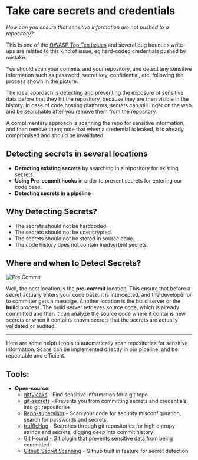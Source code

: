 # Take care secrets and credentials


*How can you ensure that sensitive information are not pushed to a repository?*

This is one of the [OWASP Top Ten issues](https://owasp.org/www-project-top-ten/2017/A3_2017-Sensitive_Data_Exposure) and
several bug bounties write-ups are related to this kind of issue, eg hard-coded credentials pushed by mistake.

You should scan your commits and your repository, and detect any sensitive information such as password, secret key, confidential, etc.
following the process shown in the picture.
<br/>

The ideal approach is detecting and preventing the exposure of sensitive data before that they hit the repository,
because they are then visible in the history. In case of code hosting platforms, secrets can still linger 
on the web and be searchable after you remove them from the repository.

A complimentary approach is scanning the repo for sensitive information, and then remove them;
note that when a credential is leaked, it is already compromised and should be invalidated.

## Detecting secrets in several locations

- **Detecting existing secrets** by searching in a repository for existing secrets.
- **Using Pre-commit hooks** in order to prevent secrets for entering our code base.
- **Detecting secrets in a pipeline** .

## Why Detecting Secrets?

+ The secrets should not be hardcoded.
+ The secrets should not be unencrypted.
+ The secrets should not be stored in source code.
+ The code history does not contain inadvertent secrets.

## Where and when to Detect Secrets?
![Pre Commit](/document/assets/images/pre-commit.png)


Well, the best location is the **pre-commit** location, This ensure that before a secret actually enters your code base, it is intercepted, and the developer or to committer gets a message. Another location is the build server or the **build** process. The build server retrieves source code, which is already committed and then it can analyze the source code where it contains new secrets or when it contains known secrets that the secrets are actually validated or audited.

---
Here are some helpful tools to automatically scan repositories for sensitive information.
Scans can be implemented directly in our pipeline, and be repeatable and efficient. 

## Tools:
- **Open-source**:
  + [gittyleaks](https://github.com/kootenpv/gittyleaks) - Find sensitive information for a git repo
  + [git-secrets](https://github.com/awslabs/git-secrets) - Prevents you from committing secrets and credentials into git repositories
  + [Repo-supervisor](https://github.com/auth0/repo-supervisor) - Scan your code for security misconfiguration, search for passwords and secrets
  + [truffleHog](https://github.com/dxa4481/truffleHog) - Searches through git repositories for high entropy strings and secrets, digging deep into commit history
  + [Git Hound](https://github.com/ezekg/git-hound) - Git plugin that prevents sensitive data from being committed
  + [Github Secret Scanning](https://docs.github.com/en/code-security/secret-scanning) - Github built in feature for secret detection
